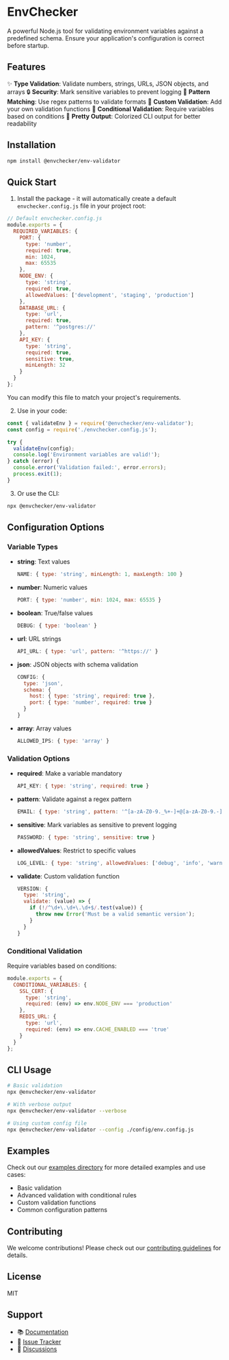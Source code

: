 # EnvChecker

A powerful Node.js tool for validating environment variables against a predefined schema. Ensure your application's configuration is correct before startup.

## Features

✨ **Type Validation**: Validate numbers, strings, URLs, JSON objects, and arrays
🔒 **Security**: Mark sensitive variables to prevent logging
🎯 **Pattern Matching**: Use regex patterns to validate formats
📝 **Custom Validation**: Add your own validation functions
🔄 **Conditional Validation**: Require variables based on conditions
🎨 **Pretty Output**: Colorized CLI output for better readability

## Installation

```bash
npm install @envchecker/env-validator
```

## Quick Start

1. Install the package - it will automatically create a default `envchecker.config.js` file in your project root:

```javascript
// Default envchecker.config.js
module.exports = {
  REQUIRED_VARIABLES: {
    PORT: {
      type: 'number',
      required: true,
      min: 1024,
      max: 65535
    },
    NODE_ENV: {
      type: 'string',
      required: true,
      allowedValues: ['development', 'staging', 'production']
    },
    DATABASE_URL: {
      type: 'url',
      required: true,
      pattern: '^postgres://'
    },
    API_KEY: {
      type: 'string',
      required: true,
      sensitive: true,
      minLength: 32
    }
  }
};
```

You can modify this file to match your project's requirements.

2. Use in your code:

```javascript
const { validateEnv } = require('@envchecker/env-validator');
const config = require('./envchecker.config.js');

try {
  validateEnv(config);
  console.log('Environment variables are valid!');
} catch (error) {
  console.error('Validation failed:', error.errors);
  process.exit(1);
}
```

3. Or use the CLI:

```bash
npx @envchecker/env-validator
```

## Configuration Options

### Variable Types

- **string**: Text values
  ```javascript
  NAME: { type: 'string', minLength: 1, maxLength: 100 }
  ```

- **number**: Numeric values
  ```javascript
  PORT: { type: 'number', min: 1024, max: 65535 }
  ```

- **boolean**: True/false values
  ```javascript
  DEBUG: { type: 'boolean' }
  ```

- **url**: URL strings
  ```javascript
  API_URL: { type: 'url', pattern: '^https://' }
  ```

- **json**: JSON objects with schema validation
  ```javascript
  CONFIG: {
    type: 'json',
    schema: {
      host: { type: 'string', required: true },
      port: { type: 'number', required: true }
    }
  }
  ```

- **array**: Array values
  ```javascript
  ALLOWED_IPS: { type: 'array' }
  ```

### Validation Options

- **required**: Make a variable mandatory
  ```javascript
  API_KEY: { type: 'string', required: true }
  ```

- **pattern**: Validate against a regex pattern
  ```javascript
  EMAIL: { type: 'string', pattern: '^[a-zA-Z0-9._%+-]+@[a-zA-Z0-9.-]+\\.[a-zA-Z]{2,}$' }
  ```

- **sensitive**: Mark variables as sensitive to prevent logging
  ```javascript
  PASSWORD: { type: 'string', sensitive: true }
  ```

- **allowedValues**: Restrict to specific values
  ```javascript
  LOG_LEVEL: { type: 'string', allowedValues: ['debug', 'info', 'warn', 'error'] }
  ```

- **validate**: Custom validation function
  ```javascript
  VERSION: {
    type: 'string',
    validate: (value) => {
      if (!/^\d+\.\d+\.\d+$/.test(value)) {
        throw new Error('Must be a valid semantic version');
      }
    }
  }
  ```

### Conditional Validation

Require variables based on conditions:

```javascript
module.exports = {
  CONDITIONAL_VARIABLES: {
    SSL_CERT: {
      type: 'string',
      required: (env) => env.NODE_ENV === 'production'
    },
    REDIS_URL: {
      type: 'url',
      required: (env) => env.CACHE_ENABLED === 'true'
    }
  }
};
```

## CLI Usage

```bash
# Basic validation
npx @envchecker/env-validator

# With verbose output
npx @envchecker/env-validator --verbose

# Using custom config file
npx @envchecker/env-validator --config ./config/env.config.js
```

## Examples

Check out our [examples directory](./examples) for more detailed examples and use cases:
- Basic validation
- Advanced validation with conditional rules
- Custom validation functions
- Common configuration patterns

## Contributing

We welcome contributions! Please check out our [contributing guidelines](CONTRIBUTING.md) for details.

## License

MIT

## Support

- 📚 [Documentation](./examples)
- 🐛 [Issue Tracker](https://github.com/slrteck/envchecker/issues)
- 💬 [Discussions](https://github.com/slrteck/envchecker/discussions)
